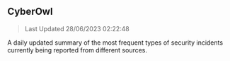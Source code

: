 ## CyberOwl 
> Last Updated 28/06/2023 02:22:48 


A daily updated summary of the most frequent types of security incidents currently being reported from different sources.

